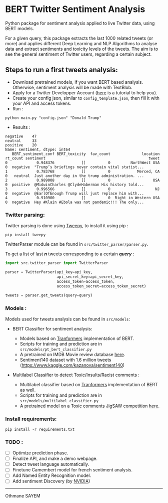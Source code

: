 # BERT Twitter Sentiment Analysis
Python package for sentiment analysis applied to live Twitter data, using BERT models. 

For a given query, this package extracts the last 1000 related tweets (or more) and applies different Deep Learning and NLP Algorithms to analyse data and extract sentiments and toxicity levels of the tweets. The aim is to see the general sentiment of Twitter users, regarding a certain subject. 


## Steps to run a first tweets analysis:

-   Download pretrained models, if you want BERT based analysis. Otherwise, sentiment analysis will be made with TextBlob.
-   Apply for a Twitter Developper Account ([here](https://www.extly.com/docs/autotweetng_joocial/tutorials/how-to-auto-post-from-joomla-to-twitter/apply-for-a-twitter-developer-account/#apply-for-a-developer-account "Twitter developer account") is a tutorial to help you).
-   Create your config json, similar to `config_template.json`, then fill it with your API and access tokens.
-   Run :
```
python main.py "config.json" "Donald Trump"
```
- Results : 
```
negative    47
neutral     33
positive    20
Name: sentiment, dtype: int64
   BERT_sentiment_conf BERT_toxicity  fav_count              location  rt_count sentiment                                              tweet
0             0.948376            []          0         NorthWest USA         0  negative  "Trump’s briefings never contain vital statist...
1             0.783768            []          0            Merced, CA         0   neutral  Just another day in the trump administration. ...
2             0.989008            []          0                   USA         0  positive  @MidwinCharles @ClydeHaberman His history told...
3             0.996566            []          0                    NJ         0  negative  @EarlOfEnough Trump will just replace him with...
4             0.910900            []          0  Right in Western USA         0  negative  Hey #Klain #Ebola was not pandemic!!! The only...
```


### Twitter parsing: 
Twitter parsing is done using [Tweepy]("https://github.com/tweepy/tweepy"), to install it using pip :
```
pip install tweepy
```
TwitterParser module can be found in `src/twitter_parser/parser.py`. 

To get a list of last **_n_** tweets corresponding to a certain **_query_** : 
```python
import src.twitter_parser import TwitterParser

parser = TwitterParser(api_key=api_key,
                       api_secret_key=api_secret_key,
                       access_token=access_token,
                       access_token_secret=access_token_secret)
                       
tweets = parser.get_tweets(query=query)
```

### Models : 
Models used for tweets analysis can be found in `src/models`: 
-   BERT Classifier for sentiment analysis: 
    -   Models based on [Tranformers]("https://github.com/huggingface/transformers") implementation of BERT. 
    -   Scripts for training and prediction are in `src/models/pt_bert_classifier.py`
    -   A pretrained on IMDB Movie review database [here](https://drive.google.com/file/d/1mD4SEniTFVuf8mM48GlGn_ofYV3ylP4o/view?usp=sharing "PyTorch BERT weights for IMDB").
    -   Sentiment140 dataset with 1.6 million tweets (https://www.kaggle.com/kazanova/sentiment140)

- Multilabel Classifier to detect Toxic/Insults/Racist comments :
    -   Multilabel classifier based on [Tranformers]("https://github.com/huggingface/transformers") implementation of BERT as well. 
    -   Scripts for training and prediction are in `src/models/multilabel_classifier.py`
    -   A pretrained model on a Toxic comments JigSAW competition [here](https://drive.google.com/file/d/1W3HQBYsjCpgumFIXiGHuHW1cXQ38nC-w/view?usp=sharing "MultiLabel PyTorch BERT weights for IMDB"). 

### Install requirements:
```
pip install -r requirements.txt
```

### TODO : 
- [ ] Optimize prediction phase.
- [ ] Finalize API, and make a demo webpage. 
- [ ] Detect tweet language automatically.
- [ ] Finetune Camembert model for french sentiment analysis.
- [ ] Add Named Entity Recognition model.
- [ ] Add sentiment Discovery (by [NVIDIA](https://github.com/NVIDIA/sentiment-discovery))
---
Othmane SAYEM
